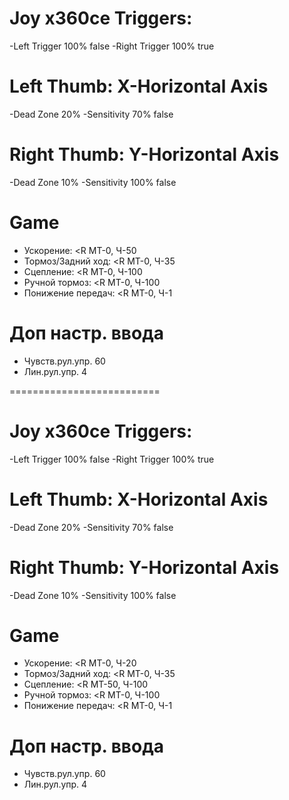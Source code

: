 # Joy x360ce Triggers:
-Left Trigger 100% false
-Right Trigger 100% true

# Left Thumb: X-Horizontal Axis
-Dead Zone 20%
-Sensitivity 70% false

# Right Thumb: Y-Horizontal Axis
-Dead Zone 10%
-Sensitivity 100% false

# Game
- Ускорение: <R МТ-0, Ч-50
- Тормоз/Задний ход: <R МТ-0, Ч-35
- Сцепление: <R МТ-0, Ч-100
- Ручной тормоз: <R МТ-0, Ч-100
- Понижение передач: <R МТ-0, Ч-1

# Доп настр. ввода
- Чувств.рул.упр. 60
- Лин.рул.упр. 4

==========================

# Joy x360ce Triggers:
-Left Trigger 100% false
-Right Trigger 100% true

# Left Thumb: X-Horizontal Axis
-Dead Zone 20%
-Sensitivity 70% false

# Right Thumb: Y-Horizontal Axis
-Dead Zone 10%
-Sensitivity 100% false

# Game
- Ускорение: <R МТ-0, Ч-20
- Тормоз/Задний ход: <R МТ-0, Ч-35
- Сцепление: <R МТ-50, Ч-100
- Ручной тормоз: <R МТ-0, Ч-100
- Понижение передач: <R МТ-0, Ч-1


# Доп настр. ввода
- Чувств.рул.упр. 60
- Лин.рул.упр. 4